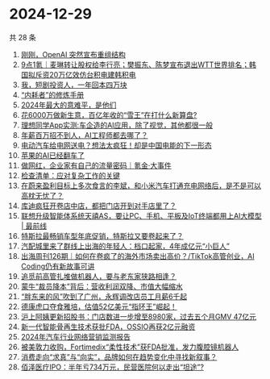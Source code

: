 # 2024-12-29

共 28 条

<!-- BEGIN 36KR -->
<!-- 最后更新时间 2024-12-29 07:01:09 +0800 -->
1. [刚刚，OpenAI 突然宣布重组结构](https://36kr.com/p/3097818431573508)
1. [9点1氪｜麦琳转让股权给李行亮；樊振东、陈梦宣布退出WTT世界排名；韩国拟斥资20万亿效仿台积电建韩积电](https://36kr.com/p/3097240446832393)
1. [我，短剧投资人，一年回本四万块](https://36kr.com/p/3097890410024709)
1. [“内耗者”的修炼手册](https://36kr.com/p/3095666810850825)
1. [2024年最大的意难平，是他们](https://36kr.com/p/3097212508213001)
1. [花6000万做新生意，百亿年收的“雪王”在打什么新算盘?](https://36kr.com/p/3097899520855555)
1. [理想同学App实测:车企造的AI应用，除了视觉，其他都很一般](https://36kr.com/p/3097105454120454)
1. [年薪百万招不到人，AI工程师都去哪了？](https://36kr.com/p/3096997945134856)
1. [电动汽车给电网送电？想法太疯狂！却是中国电能的下一形态](https://36kr.com/p/3097271066590985)
1. [苹果的AI已经翻车了](https://36kr.com/p/3097088165039623)
1. [做网红，企业家有自己的流量密码｜氪金·大事件](https://36kr.com/p/3097882962480643)
1. [检查清单：应对复杂工作的关键](https://36kr.com/p/3088679028160646)
1. [在蔚来盈利目标上多次食言的李斌，和小米汽车打通充电网络后，是不是可以高枕无忧了？](https://36kr.com/p/3093912220892936)
1. [库迪疯狂开卷店中店，都把门店开到对手店里了？](https://36kr.com/p/3095559510638087)
1. [联想升级智能体系统天禧AS，要让PC、手机、平板及IoT终端都用上AI大模型 | 最前线](https://36kr.com/p/3097134957399554)
1. [特斯拉最畅销车型年底促销，特斯拉又要卷起来了？](https://36kr.com/p/3097223176404739)
1. [汽配城里来了群线上出海的年轻人：档口起家，4年成亿元“小巨人”](https://36kr.com/p/3097073609690632)
1. [出海周刊126期｜如何在卷疯了的海外市场卖出高价？/TikTok高管创业，AI Coding仍有新故事可讲](https://36kr.com/p/3096737082806019)
1. [追觅前高管扎堆做机器人，要与老东家狭路相逢？](https://36kr.com/p/3097089485684489)
1. [蒙牛“裁员降本”背后：营收利润双降、市值大幅缩水](https://36kr.com/p/3097120196414985)
1. [“胖东来的风”吹到了广州，永辉调改店员工月薪6千起](https://36kr.com/p/3098015037640449)
1. [德康虎口夺食雅培，估值52亿美元“指环王”崛起！](https://36kr.com/p/3096351042506499)
1. [沪上阿姨更新招股书：门店数进一步增至8980家，过去五个月GMV 47亿元](https://36kr.com/p/3097849300061955)
1. [新一代智能骨再生技术获批FDA，OSSIO再获2亿元融资](https://36kr.com/p/3096351173676801)
1. [2024年汽车行业网络营销监测报告](https://36kr.com/p/3096352649793025)
1. [被美敦力收购，Fortimedix“柔性技术”获FDA批准，发力腹腔镜机器人](https://36kr.com/p/3097765896359427)
1. [消费走向“求真”与“向实”，品牌如何在趋势变化中寻找新叙事？](https://36kr.com/p/3097295331003904)
1. [佰泽医疗IPO：半年亏734万元，民营医院何以走出“坦途”?](https://36kr.com/p/3097041019747843)
<!-- END 36KR -->